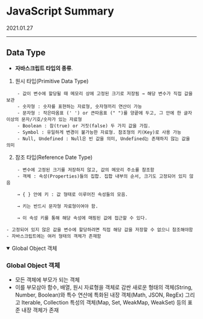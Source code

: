 # JavaScript Summary
2021.01.27

---------------------------------------
## Data Type
- **자바스크립트 타입의 종류**.

1. 원시 타입(Primitive Data Type)
```
    - 값이 변수에 할당될 때 메모리 상에 고정된 크기로 저장됨 → 해당 변수가 직접 값을 보관
    - 숫자형 : 숫자를 표현하는 자료형, 숫자형끼리 연산이 가능
    - 문자형 : 작은따옴표 (' ') or 큰따옴표 (" ")를 양끝에 두고, 그 안에 한 글자 이상의 문자/기호/숫자가 있는 자료형
    - Boolean : 참(true) or 거짓(false) 두 가지 값을 가짐.
    - Symbol : 유일하게 변경이 불가능한 자료형. 참조형의 키(Key)로 사용 가능
    - Null, Undefined : Null은 빈 값을 의미, Undefined는 존재하지 않는 값을 의미
```
2. 참조 타입(Reference Date Type)

```
    - 변수에 고정된 크기를 저장하지 않고, 값의 메모리 주소를 참조함
    - 객체 : 속성(Properties)들의 집합. 집합 내부의 순서, 크기도 고정되어 있지 않음

    → { } 안에 키 : 값 형태로 이루어진 속성들의 모음.

    → 키는 반드시 문자형 자료형이여야 함.

    → 이 속성 키를 통해 해당 속성에 매핑된 값에 접근할 수 있다.

- 고정되어 있지 않은 값을 변수에 할당하려면 직접 해당 값을 저장할 수 없으니 참조해야함
- 자바스크립트에는 여러 형태의 객체가 존재함
```

<details open>
<summary>Global Object 객체</summary>
<div markdown="1">

### Global Object 객체 
- 모든 객체에 부모가 되는 객체
- 이를 부모삼아 함수, 배열, 원시 자료형을 객체로 감싼 새로운 형태의 객체(String, Number, Boolean)와 특수 연산에 특화된 내장 객체(Math, JSON, RegEx) 그리고 Iterable, Collection 특성의 객체(Map, Set, WeakMap, WeakSet) 등의 표준 내장 객체가 존재

</div>
</details>
